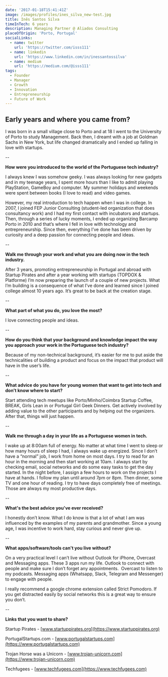 ```yaml
---
date: '2017-01-18T15:41:41Z'
image: /images/profiles/ines_silva_new-test.jpg
title: Inês Santos Silva
timeInTech: 6 years
description: Managing Partner @ Aliados Consulting
placeOfOrigin: 'Porto, Portugal'
socialLinks:
  - name: twitter
    url: 'https://twitter.com/isss111'
  - name: linkedin
    url: 'https://www.linkedin.com/in/inessantossilva'
  - name: medium
    url: 'https://medium.com/@isss111'
tags:
  - Founder
  - Manager
  - Growth
  - Innovation
  - Entrepreneurship
  - Future of Work
---
```


## **Early years and where you came from?**

I was born in a small
village close to Porto and at 18 I went to the University of Porto to study
Management. Back then, I dreamt with a job at Goldman Sachs in New York, but
life changed dramatically and I ended up falling in love with startups.

--

**How were you
introduced to the world of the Portuguese tech industry?**

I always knew I was
somehow geeky. I was always looking for new gadgets and in my teenage years, I
spent more hours than I like to admit playing PlayStation, GameBoy and
computer. My summer holidays and weekends were spent between books (I love to
read) and video games.

However, my real
introduction to tech happen when I was in college. In 2007, I joined FEP Junior
Consulting (student-led organization that does consultancy work) and I had my
first contact with incubators and startups. Then, through a series of lucky
moments, I ended up organizing Barcamp Porto in 2010 and that’s where I fell in
love with technology and entrepreneurship. Since then, everything I’ve done has
been driven by curiosity and a deep passion for connecting people and ideas.

--

**Walk me through your work and what
you are doing now in the tech industry.**

After 3 years,
promoting entrepreneurship in Portugal and abroad with Startup Pirates and
after a year working with startups (TOPDOX & Platforme) I’m now preparing
the launch of a couple of new projects. What I’m building is a consequence of
what I’ve done and learned since I joined college almost 10 years ago. It’s great to be back at the creation stage.

--

**What part of what you do, you love the most?**

I love connecting
people and ideas.

--

**How do you think that your background
and knowledge impact the way you approach your work in the Portuguese tech
industry?**

Because of my non-technical
background, it’s easier for me to put aside the technicalities of building a
product and focus on the impact that product will have in the user’s life.

--

**What advice do you have for young women that want to
get into tech and don’t know where to start?**

Start attending tech
meetups like Porto/Minho/Coimbra Startup Coffee, BREAK, Girls Lean in or
Portugal Girl Geek Dinners. Get actively involved by adding value to the other
participants and by helping out the organizers. After that, things will just
happen.

--

**Walk me through a day in your life as
a Portuguese women in tech.**

I wake up at 8:00am
full of energy. No matter at what time I went to sleep or how many hours of
sleep I had, I always wake up energized. Since I don’t have a “normal” job, I
work from home on most days. I try to read for an hour in the morning and then
start working at 10am. I always start by checking email, social networks and do
some easy tasks to get the day started. In the night before, I assign a few
hours to work on the projects I have at hands. I follow my plan until around
7pm or 8pm. Then dinner, some TV and one hour of reading. I try to have days
completely free of meetings. Those are always my most productive days.

--

**What's the best advice you've ever received?**

I honestly don’t
know. What I do know is that a lot of what I am was influenced by the examples
of my parents and grandmother. Since a young age, I was incentive to work hard,
stay curious and never give up.

--

**What apps/software/tools can't you live without?**

On a very practical
level I can’t live without Outlook for iPhone, Overcast and Messaging apps.
These 3 apps run my life. Outlook to connect with people and make sure I don’t
forget any appointments.  Overcast to listen to my podcasts. Messaging
apps (Whatsapp, Slack, Telegram and Messenger) to engage with people.

I really recommend a
google chrome extension called Strict Pomodoro. If you get distracted easily by
social networks this is a great way to ensure you don’t.

--

**Links that you want to share?**

Startup
Pirates - [www.startuppirates.org](https://www.startuppirates.org)

PortugalStartups.com - [www.portugalstartups.com](https://www.portugalstartups.com)

Trojan
Horse was a Unicorn - [www.trojan-unicorn.com](https://www.trojan-unicorn.com)

Techfugees - [www.techfugees.com](https://www.techfugees.com)